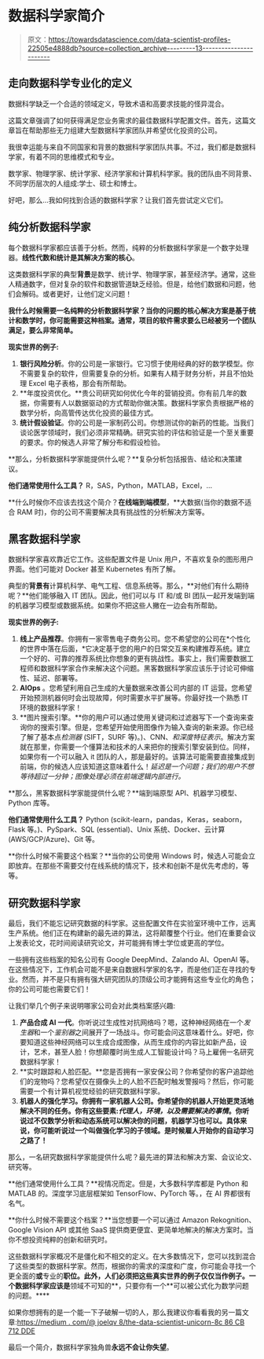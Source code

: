 # 数据科学家简介

> 原文：<https://towardsdatascience.com/data-scientist-profiles-22505e4888db?source=collection_archive---------13----------------------->

## 走向数据科学专业化的定义

数据科学缺乏一个合适的领域定义，导致术语和高要求技能的怪异混合。

这篇文章强调了如何获得满足您业务需求的最佳数据科学配置文件。首先，这篇文章旨在帮助那些无力组建大型数据科学家团队并希望优化投资的公司。

我很幸运能与来自不同国家和背景的数据科学家团队共事。不过，我们都是数据科学家，有着不同的思维模式和专业。

数学家、物理学家、统计学家、经济学家和计算机科学家。我的团队由不同背景、不同学历层次的人组成:学士、硕士和博士。

好吧，那么…我如何找到合适的数据科学家？让我们首先尝试定义它们。

## 纯分析数据科学家

每个数据科学家都应该善于分析。然而，纯粹的分析数据科学家是一个数字处理器。**线性代数和统计是其解决方案的核心**。

这类数据科学家的典型**背景**是数学、统计学、物理学家，甚至经济学。通常，这些人精通数字，但对复杂的软件和数据管道缺乏经验。但是，给他们数据和问题，他们会解码。或者更好，让他们定义问题！

**我什么时候需要一名纯粹的分析数据科学家？当你的问题的核心解决方案是基于统计和数学时，你可能需要这种档案。通常，项目的软件需求要么已经被另一个团队满足，要么非常简单。**

**现实世界的例子:**

1.  **银行风险分析**。你的公司是一家银行。它习惯于使用经典的好的数学模型。你不需要复杂的软件，但需要复杂的分析。如果有人精于财务分析，并且不怕处理 Excel 电子表格，那会有所帮助。
2.  **年度投资优化。**贵公司研究如何优化今年的营销投资。你有前几年的数据，你需要有人以数据驱动的方式帮助你做决策。数据科学家负责根据严格的数学分析，向高管传达优化投资的最佳方式。
3.  **统计假设验证**。你的公司是一家制药公司。你想测试你的新药的性能。当我们谈论医学领域时，我们必须非常精确。研究实验的评估和验证是一个至关重要的要求。你的候选人非常了解分布和假设检验。

**那么，分析数据科学家能提供什么呢？**复杂分析包括报告、结论和决策建议。

**他们通常使用什么工具？** R，SAS，Python，MATLAB，Excel，...

**什么时候你不应该去找这个简介？**在线端到端模型**，**大数据(当你的数据不适合 RAM 时)，你的公司不需要解决具有挑战性的分析解决方案等。

## 黑客数据科学家

数据科学家喜欢靠近它工作。这些配置文件是 Unix 用户，不喜欢复杂的图形用户界面。他们可能对 Docker 甚至 Kubernetes 有所了解。

典型的**背景有**计算机科学、电气工程、信息系统等。那么，**对他们有什么期待呢？**他们能够融入 IT 团队。因此，他们可以与 IT 和/或 BI 团队一起开发端到端的机器学习模型或数据系统。如果你不把这些人撇在一边会有所帮助。

**现实世界的例子:**

1.  **线上产品推荐**。你拥有一家零售电子商务公司。您不希望您的公司在*个性化的世界中落在后面，*它决定基于您的用户的日常交互来构建推荐系统。建立一个好的、可靠的推荐系统比你想象的更有挑战性。事实上，我们需要数据工程师和数据科学家合作来解决这个问题。黑客数据科学家应该乐于讨论可伸缩性、延迟、部署等。
2.  **AIOps** 。您希望利用自己生成的大量数据来改善公司内部的 IT 运营。您希望开始预测机器何时会出现故障，何时需要水平扩展等。你最好找一个熟悉 IT 环境的数据科学家！
3.  **图片搜索引擎。**你的用户可以通过使用关键词和过滤器写下一个查询来查询你的搜索引擎。但是，您希望开始使用图像作为输入查询的新来源。你已经了解了基本点*检测器* (SIFT，SURF 等)。)、CNN、*和深度特征表示*。解决方案就在那里，你需要一个懂算法和技术的人来把你的搜索引擎安装到位。同样，如果你有一个可以融入 it 团队的人，那是最好的。该算法可能需要直接集成到前端，你的候选人应该知道这意味着什么！*延迟是一个问题；我们的用户不想等待超过一分钟；图像处理必须在前端逻辑内部进行。*

**那么，黑客数据科学家能提供什么呢？**端到端原型 API、机器学习模型、Python 库等。

**他们通常使用什么工具？** Python (scikit-learn，pandas，Keras，seaborn，Flask 等。)、PySpark、SQL (essential)、Unix 系统、Docker、云计算(AWS/GCP/Azure)、Git 等。

**你什么时候不需要这个档案？**当你的公司使用 Windows 时，候选人可能会立即放弃。在那些不需要交付在线系统的情况下，技术和创新不是优先考虑的，等等。

## 研究数据科学家

最后，我们不能忘记研究数据的科学家。这些配置文件在实验室环境中工作，远离生产系统。他们正在构建新的最先进的算法，这将颠覆整个行业。他们在重要会议上发表论文，花时间阅读研究论文，并可能拥有博士学位或更高的学位。

一些拥有这些档案的知名公司有 Google DeepMind、Zalando AI、OpenAI 等。在这些情况下，工作机会可能不是来自数据科学家的名字，而是他们正在寻找的专业。然而，并不是只有拥有强大研究团队的顶级公司才能拥有这些专业化的角色；你的公司可能也需要它们！

让我们举几个例子来说明哪家公司会对此类档案感兴趣:

1.  **产品合成 AI 一代**。你听说过生成性对抗网络吗？嗯，这种神经网络在一个*发生器*和一个*鉴别器*之间展开了一场战斗。你可能会问这意味着什么。好吧，你要知道这些神经网络可以生成合成图像，从而生成你的内容比如新产品，设计，艺术，甚至人脸！你想颠覆时尚生成人工智能设计吗？马上雇佣一名研究数据科学家！
2.  **实时跟踪和人脸匹配。**您是否拥有一家安保公司？你希望你的客户追踪他们的宠物吗？您希望仅在摄像头上的人脸不匹配时触发警报吗？然后，你可能需要一个有计算机视觉经验的研究数据科学家。
3.  **机器人的强化学习。你拥有一家机器人公司。你希望你的机器人开始更灵活地解决不同的任务。你有这些要素:*代理人，环境，以及需要解决的事情*。你听说过不仅数学分析和动态系统可以解决你的问题，机器学习也可以。具体来说，你可能听说过一个叫做强化学习的子领域。是时候雇人开始你的自动学习之路了！**

那么，一名研究数据科学家能提供什么呢？最先进的算法和解决方案、会议论文、研究等。

**他们通常使用什么工具？**视情况而定。但是，大多数科学库都是 Python 和 MATLAB 的。深度学习底层框架如 TensorFlow、PyTorch 等。，在 AI 界都很有名气。

**你什么时候不需要这个档案？**当您想要一个可以通过 Amazon Rekognition、Google Vision API 或其他 SaaS 提供商更便宜、更简单地解决的解决方案时。当你不想投资纯粹的创新和研究时。

这些数据科学家概况不是僵化和不相交的定义。在大多数情况下，您可以找到混合了这些类型的数据科学家。然而，根据你的需求的深度和广度，你可能会寻找一个更全面的**或**专业的**职位。此外，人们必须把这些真实世界的例子仅仅当作例子。一个数据科学家应该是**领域不可知的**，只要你有一个**可以被公式化为数学问题的问题。****

如果你想拥有的是一个能一下子破解一切的人，那么我建议你看看我的另一篇文章:[https://medium . com/@ joelqv 8/the-data-scientist-unicorn-8c 86 CB 712 DDE](https://medium.com/@joelqv8/the-data-scientist-unicorn-8c86cb712dde)

最后一个简介，数据科学家独角兽**永远不会让你失望**。